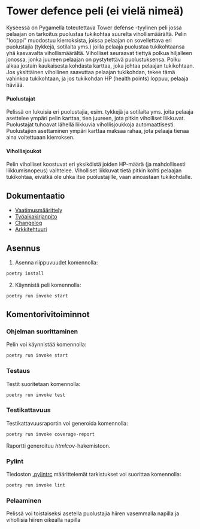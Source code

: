 # Tower defence peli (ei vielä nimeä)

Kyseessä on Pygamella toteutettava Tower defense -tyylinen peli jossa pelaajan on tarkoitus puolustaa tukikohtaa suurelta vihollismäärältä. Pelin "looppi" muodostuu kierroksista, joissa pelaajan on sovellettava eri puolustajia (tykkejä, sotilaita yms.) joilla pelaaja puolustaa tukikohtaansa yhä kasvavalta vihollismäärältä. Viholliset seuraavat tiettyä polkua hiljalleen jonossa, jonka juureen pelaajan on pystytettävä puolustuksensa. Polku alkaa jostain kaukaisesta kohdasta karttaa, joka johtaa pelaajan tukikohtaan. Jos yksittäinen vihollinen saavuttaa pelaajan tukikohdan, tekee tämä vahinkoa tukikohtaan, ja jos tukikohdan HP (health points) loppuu, pelaaja häviää.

#### Puolustajat

Pelissä on lukuisia eri puolustajia, esim. tykkejä ja sotilaita yms. joita pelaaja asettelee ympäri pelin karttaa, tien juureen, jota pitkin viholliset liikkuvat. Puolustajat tuhoavat lähellä liikkuvia vihollisjoukkoja automaattisesti. Puolustajien asettaminen ympäri karttaa maksaa rahaa, jota pelaaja tienaa aina voitettuaan kierroksen.

#### Vihollisjoukot

Pelin viholliset koostuvat eri yksiköistä joiden HP-määrä (ja mahdollisesti liikkumisnopeus) vaihtelee. Viholliset liikkuvat tietä pitkin kohti pelaajan tukikohtaa, eivätkä ole uhka itse puolustajille, vaan ainoastaan tukikohdalle.

## Dokumentaatio
- [Vaatimusmäärittely](./dokumentaatio/vaatimusmaarittely.md)
- [Työaikakirjanpito](./dokumentaatio/tuntikirjanpito.md)
- [Changelog](./dokumentaatio/changelog.md)
- [Arkkitehtuuri](https://github.com/kuussant/ot-harjoitustyo/blob/main/dokumentaatio/arkkitehtuuri.md)

## Asennus

1. Asenna riippuvuudet komennolla:

```bash
poetry install
```

2. Käynnistä peli komennolla:

```bash
poetry run invoke start
```

## Komentorivitoiminnot

### Ohjelman suorittaminen

Pelin voi käynnistää komennolla:

```bash
poetry run invoke start
```

### Testaus

Testit suoritetaan komennolla:

```bash
poetry run invoke test
```

### Testikattavuus

Testikattavuusraportin voi generoida komennolla:

```bash
poetry run invoke coverage-report
```

Raportti generoituu _htmlcov_-hakemistoon.

### Pylint

Tiedoston [.pylintrc](./.pylintrc) määrittelemät tarkistukset voi suorittaa komennolla:

```bash
poetry run invoke lint
```

### Pelaaminen

Pelissä voi toistaiseksi asetella puolustajia hiiren vasemmalla napilla ja vihollisia hiiren oikealla napilla
